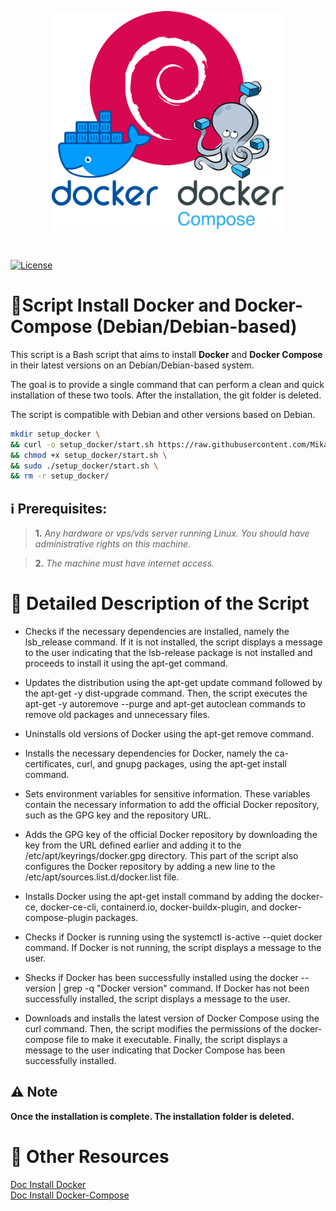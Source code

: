 <p align=center>
<img src="https://github.com/MikaPST/script-docker-dockercompose/blob/main/logo-script-DockerAndDockerCompose.png?raw=true" height="350">
</p><br>

[![License](https://img.shields.io/badge/License-Apache_2.0-blue.svg)](https://opensource.org/licenses/Apache-2.0)

# 📜Script Install Docker and Docker-Compose (Debian/Debian-based)
This script is a Bash script that aims to install **Docker** and **Docker Compose** in their latest versions on an Debian/Debian-based system.

The goal is to provide a single command that can perform a clean and quick installation of these two tools. After the installation, the git folder is deleted.

The script is compatible with Debian and other versions based on Debian.

```bash
mkdir setup_docker \
&& curl -o setup_docker/start.sh https://raw.githubusercontent.com/MikaPST/script-docker-dockercompose/main/start.sh \
&& chmod +x setup_docker/start.sh \
&& sudo ./setup_docker/start.sh \
&& rm -r setup_docker/
```

## ℹ️ Prerequisites:
> **1.** *Any hardware or vps/vds server running Linux. You should have administrative rights on this machine.*

> **2.** *The machine must have internet access.*

# 🔎 Detailed Description of the Script 

* Checks if the necessary dependencies are installed, namely the lsb_release command. If it is not installed, the script displays a message to the user indicating that the lsb-release package is not installed and proceeds to install it using the apt-get command.

* Updates the distribution using the apt-get update command followed by the apt-get -y dist-upgrade command. Then, the script executes the apt-get -y autoremove --purge and apt-get autoclean commands to remove old packages and unnecessary files.

* Uninstalls old versions of Docker using the apt-get remove command.

* Installs the necessary dependencies for Docker, namely the ca-certificates, curl, and gnupg packages, using the apt-get install command.

* Sets environment variables for sensitive information. These variables contain the necessary information to add the official Docker repository, such as the GPG key and the repository URL.

* Adds the GPG key of the official Docker repository by downloading the key from the URL defined earlier and adding it to the /etc/apt/keyrings/docker.gpg directory. This part of the script also configures the Docker repository by adding a new line to the /etc/apt/sources.list.d/docker.list file.

* Installs Docker using the apt-get install command by adding the docker-ce, docker-ce-cli, containerd.io, docker-buildx-plugin, and docker-compose-plugin packages.

* Checks if Docker is running using the systemctl is-active --quiet docker command. If Docker is not running, the script displays a message to the user.

* Shecks if Docker has been successfully installed using the docker --version | grep -q "Docker version" command. If Docker has not been successfully installed, the script displays a message to the user.

* Downloads and installs the latest version of Docker Compose using the curl command. Then, the script modifies the permissions of the docker-compose file to make it executable. Finally, the script displays a message to the user indicating that Docker Compose has been successfully installed.

## ⚠️ Note
**Once the installation is complete. The installation folder is deleted.**

# 📖 Other Resources
[Doc Install Docker](https://docs.docker.com/engine/install/ubuntu/)<br>
[Doc Install Docker-Compose](https://www.digitalocean.com/community/tutorials/how-to-install-and-use-docker-compose-on-ubuntu-20-04)<br>
